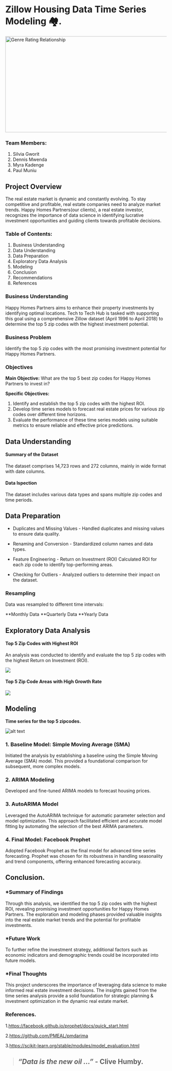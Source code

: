 # Zillow Housing Data Time Series Modeling 🏘️.
<img src="Images\real estate image.jpg" alt="Genre Rating Relationship" width="800" height="300">


### Team Members:

 1. Silvia Gworit
 2. Dennis Mwenda
 3. Myra Kadenge
 4. Paul Muniu
 
 
 ##  Project Overview
The real estate market is dynamic and constantly evolving. To stay competitive and profitable, real estate companies need to analyze market trends. Happy Homes Partners(our clients), a real estate investor, recognizes the importance of data science in identifying lucrative investment opportunities and guiding clients towards profitable decisions.



### Table of Contents: 
1. Business Understanding 
2. Data Understanding
3. Data Preparation
4. Exploratory Data Analysis
5. Modeling
6. Conclusion
7. Recommendations
8. References

### Business Understanding
Happy Homes Partners aims to enhance their property investments by identifying optimal locations. Tech to Tech Hub is tasked with supporting this goal using a comprehensive Zillow dataset (April 1996 to April 2018) to determine the top 5 zip codes with the highest investment potential.

### Business Problem
Identify the top 5 zip codes with the most promising investment potential for Happy Homes Partners.

### Objectives
**Main Objective:**
What are the top 5 best zip codes for Happy Homes Partners to invest in?

**Specific Objectives:**
1. Identify and establish the top 5 zip codes with the highest ROI.
2. Develop time series models to forecast real estate prices for various zip codes over different time horizons.
3. Evaluate the performance of these time series models using suitable metrics to ensure reliable and effective price predictions.

## Data Understanding

#### Summary of the Dataset
The dataset comprises 14,723 rows and 272 columns, mainly in wide format with date columns.

#### Data Ispection 
The dataset includes various data types and spans multiple zip codes and time periods.

## Data Preparation 

- Duplicates and Missing Values -
Handled duplicates and missing values to ensure data quality.

- Renaming and Conversion -
Standardized column names and data types.

- Feature Engineering - Return on Investment (ROI)
Calculated ROI for each zip code to identify top-performing areas.

- Checking for Outliers - 
Analyzed outliers to determine their impact on the dataset.


### Resampling
Data was resampled to different time intervals:

 **Monthly Data
 **Quarterly Data
 **Yearly Data
 
## Exploratory Data Analysis

#### Top 5 Zip Codes with Highest ROI
An analysis was conducted to identify and evaluate the top 5 zip codes with the highest Return on Investment (ROI).

<img src="Images\output.png">


#### Top 5 Zip Code Areas with High Growth Rate

<img src="Images\zipcodes with high growth rates.png">

## Modeling
**Time series for the top 5 zipcodes.**

![alt text](image.png)

### 1. Baseline Model: Simple Moving Average (SMA)
Initiated the analysis by establishing a baseline using the Simple Moving Average (SMA) model. This provided a foundational comparison for subsequent, more complex models.

### 2. ARIMA Modeling
Developed and fine-tuned ARIMA models to forecast housing prices. 

### 3. AutoARIMA Model
Leveraged the AutoARIMA technique for automatic parameter selection and model optimization. This approach facilitated efficient and accurate model fitting by automating the selection of the best ARIMA parameters.

### 4. Final Model: Facebook Prophet
Adopted Facebook Prophet as the final model for advanced time series forecasting. Prophet was chosen for its robustness in handling seasonality and trend components, offering enhanced forecasting accuracy.

## Conclusion.

### *Summary of Findings
Through this analysis, we identified the top 5 zip codes with the highest ROI, revealing promising investment opportunities for Happy Homes Partners. The exploration and modeling phases provided valuable insights into the real estate market trends and the potential for profitable investments.
### *Future Work
To further refine the investment strategy, additional factors such as economic indicators and demographic trends could be incorporated into future models.

### *Final Thoughts
This project underscores the importance of leveraging data science to make informed real estate investment decisions. The insights gained from the time series analysis provide a solid foundation for strategic planning & investment optimization in the dynamic real estate market.

### References.
1.https://facebook.github.io/prophet/docs/quick_start.html

2.https://github.com/PMEAL/pmdarima

3.https://scikit-learn.org/stable/modules/model_evaluation.html

>## *“Data is the new oil ...”* - Clive Humby.